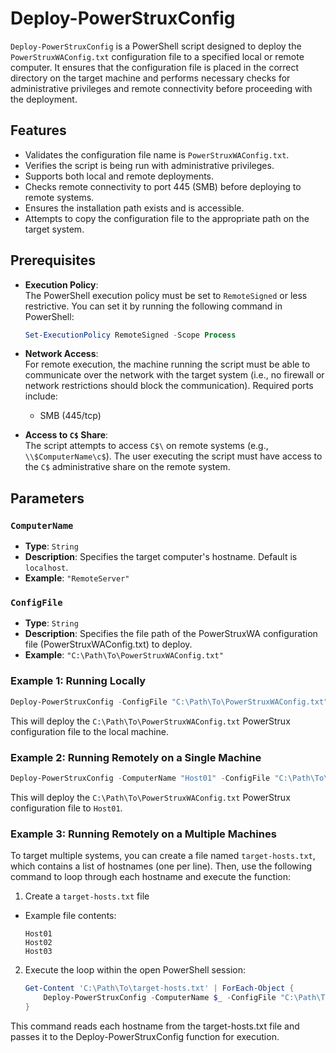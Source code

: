 # Deploy-PowerStruxConfig

`Deploy-PowerStruxConfig` is a PowerShell script designed to deploy the `PowerStruxWAConfig.txt` configuration file to a specified local or remote computer. It ensures that the configuration file is placed in the correct directory on the target machine and performs necessary checks for administrative privileges and remote connectivity before proceeding with the deployment.

## Features
- Validates the configuration file name is `PowerStruxWAConfig.txt`.
- Verifies the script is being run with administrative privileges.
- Supports both local and remote deployments.
- Checks remote connectivity to port 445 (SMB) before deploying to remote systems.
- Ensures the installation path exists and is accessible.
- Attempts to copy the configuration file to the appropriate path on the target system.

## Prerequisites

- **Execution Policy**:  
  The PowerShell execution policy must be set to `RemoteSigned` or less restrictive. You can set it by running the following command in PowerShell:

  ```powershell
  Set-ExecutionPolicy RemoteSigned -Scope Process
  ```
- **Network Access**:  
  For remote execution, the machine running the script must be able to communicate over the network with the target system (i.e., no firewall or network restrictions should block the communication). Required ports include:
  - SMB (445/tcp)

- **Access to `C$` Share**:  
  The script attempts to access `C$\` on remote systems (e.g., `\\$ComputerName\c$`). The user executing the script must have access to the `C$` administrative share on the remote system.
 
## Parameters

### `ComputerName`
- **Type**: `String`
- **Description**: Specifies the target computer's hostname. Default is `localhost`.
- **Example**: `"RemoteServer"`

### `ConfigFile`
- **Type**: `String`
- **Description**: Specifies the file path of the PowerStruxWA configuration file (PowerStruxWAConfig.txt) to deploy.
- **Example**: `"C:\Path\To\PowerStruxWAConfig.txt"`

### Example 1: Running Locally
```powershell
Deploy-PowerStruxConfig -ConfigFile "C:\Path\To\PowerStruxWAConfig.txt"
```
This will deploy the `C:\Path\To\PowerStruxWAConfig.txt` PowerStrux configuration file to the local machine.
   
### Example 2: Running Remotely on a Single Machine
```powershell
Deploy-PowerStruxConfig -ComputerName "Host01" -ConfigFile "C:\Path\To\PowerStruxWAConfig.txt"
```
This will deploy the `C:\Path\To\PowerStruxWAConfig.txt` PowerStrux configuration file to `Host01`.

### Example 3: Running Remotely on a Multiple Machines
To target multiple systems, you can create a file named `target-hosts.txt`, which contains a list of hostnames (one per line). Then, use the following command to loop through each hostname and execute the function:

1. Create a `target-hosts.txt` file
 - Example file contents:
   ```
   Host01
   Host02
   Host03
   ```
2. Execute the loop within the open PowerShell session:
    ```powershell
    Get-Content 'C:\Path\To\target-hosts.txt' | ForEach-Object {
        Deploy-PowerStruxConfig -ComputerName $_ -ConfigFile "C:\Path\To\PowerStruxWAConfig.txt"
    }
    ```
This command reads each hostname from the target-hosts.txt file and passes it to the Deploy-PowerStruxConfig function for execution.
